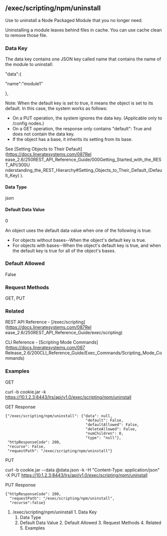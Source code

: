 ## /exec/scripting/npm/uninstall

Use to uninstall a Node Packaged Module that you no longer need.

Uninstalling a module leaves behind files in cache. You can use cache clean to
remove those file.

### Data Key

The data key contains one JSON key called name that contains the name of the
module to uninstall:

"data":{

"name":"module1"

},

Note: When the default key is set to true, it means the object is set to its
default. In this case, the system works as follows:

  * On a PUT operation, the system ignores the data key. (Applicable only to /config nodes.)
  * On a GET operation, the response only contains "default": True and does not contain the data key.
  * If the object has a base, it inherits its setting from its base.

See [Setting Objects to Their Default](https://docs.lineratesystems.com/087Rel
ease_2.6/250REST_API_Reference_Guide/000Getting_Started_with_the_REST_API/300U
nderstanding_the_REST_Hierarchy#Setting_Objects_to_Their_Default_(Default_Key)
).

#### Data Type

json

#### Default Data Value

0

An object uses the default data value when one of the following is true:

  * For objects without bases--When the object's default key is true.
  * For objects with bases--When the object's default key is true, and when the default key is true for all of the object's bases.

### Default Allowed

False

### Request Methods

GET, PUT

### Related

REST API Reference - [/exec/scripting](https://docs.lineratesystems.com/087Rel
ease_2.6/250REST_API_Reference_Guide/exec/scripting)

CLI Reference - [Scripting Mode Commands](https://docs.lineratesystems.com/087
Release_2.6/200CLI_Reference_Guide/Exec_Commands/Scripting_Mode_Commands)

### Examples

GET

curl -b cookie.jar -k
https://10.1.2.3:8443/lrs/api/v1.0/exec/scripting/npm/uninstall

GET Response

    
    {"/exec/scripting/npm/uninstall": {"data": null,
                                        "default": False,
                                        "defaultAllowed": False,
                                        "deleteAllowed": False,
                                        "numChildren": 0,
                                        "type": "null"},
     "httpResponseCode": 200,
     "recurse": False,
     "requestPath": "/exec/scripting/npm/uninstall"}
    

PUT

curl -b cookie.jar --data @data.json -k -H "Content-Type: application/json" -X
PUT https://10.1.2.3:8443/lrs/api/v1.0/exec/scripting/npm/uninstall

PUT Response

    
    {"httpResponseCode": 200,
      "requestPath": "/exec/scripting/npm/uninstall",
      "recurse":false}
    

  1. /exec/scripting/npm/uninstall
    1. Data Key
      1. Data Type
      2. Default Data Value
    2. Default Allowed
    3. Request Methods
    4. Related
    5. Examples

